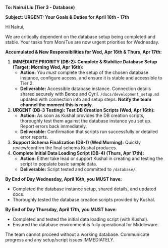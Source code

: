 **To: Nairui Liu (Tier 3 - Database)**

**Subject: URGENT: Your Goals & Duties for April 16th - 17th**

Hi Nairui,

We are critically dependent on the database setup being completed and stable. Your tasks from Mon/Tue are now urgent priorities for Wednesday.

**Accumulated & New Responsibilities for Wed, Apr 16th & Thurs, Apr 17th:**

1.  **IMMEDIATE PRIORITY (DB-2): Complete & Stabilize Database Setup (Target: Morning Wed, Apr 16th):**
    *   **Action:** You *must* complete the setup of the chosen database instance, configure access, and ensure it is stable and accessible to Tier 2.
    *   **Deliverable:** Accessible database instance. Connection details shared securely with Bence and Cyril. `/docs/development_setup.md` updated with connection info and setup steps. **Notify the team channel the moment this is ready.**
2.  **URGENT (DB-3 Testing): Test DB Creation Scripts (Wed, Apr 16th):**
    *   **Action:** As soon as Kushal provides the DB creation scripts, thoroughly test them against the database instance you set up. Report errors back immediately.
    *   **Deliverable:** Confirmation that scripts run successfully or detailed error reports.
3.  **Support Schema Finalization (DB-1) (Wed Morning):** Quickly review/confirm the final schema Kushal produces.
4.  **Complete Initial Data Loading Script (DB-4) (Thurs, Apr 17th):**
    *   **Action:** Either take lead or support Kushal in creating and testing the script to populate basic sample data.
    *   **Deliverable:** Script tested and committed to `/database/`.

**By End of Day Wednesday, April 16th, you MUST have:**
*   Completed the database instance setup, shared details, and updated docs.
*   Thoroughly tested the database creation scripts provided by Kushal.

**By End of Day Thursday, April 17th, you MUST have:**
*   Completed and tested the initial data loading script (with Kushal).
*   Ensured the database environment is fully operational for Middleware.

The team cannot proceed without a working database. Communicate progress and any setup/script issues IMMEDIATELY.